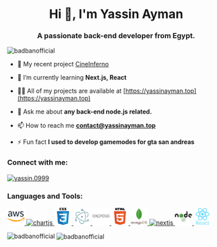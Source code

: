 <h1 align="center">Hi 👋, I'm Yassin Ayman</h1>
<h3 align="center">A passionate back-end developer from Egypt.</h3>

<p align="left"> <img src="https://komarev.com/ghpvc/?username=badbanofficial&label=Profile%20views&color=0e75b6&style=flat" alt="badbanofficial" /> </p>

- 🔭 My recent project [CineInferno](https://thesatanics.site)

- 🌱 I’m currently learning **Next.js, React**

- 👨‍💻 All of my projects are available at [https://yassinayman.top](https://yassinayman.top)

- 💬 Ask me about **any back-end node.js related.**

- 📫 How to reach me **contact@yassinayman.top**

- ⚡ Fun fact **I used to develop gamemodes for gta san andreas**

<h3 align="left">Connect with me:</h3>
<p align="left">
<a href="https://instagram.com/yassin.0999" target="blank"><img align="center" src="https://raw.githubusercontent.com/rahuldkjain/github-profile-readme-generator/master/src/images/icons/Social/instagram.svg" alt="yassin.0999" height="30" width="40" /></a>
</p>

<h3 align="left">Languages and Tools:</h3>
<p align="left"> <a href="https://aws.amazon.com" target="_blank" rel="noreferrer"> <img src="https://raw.githubusercontent.com/devicons/devicon/master/icons/amazonwebservices/amazonwebservices-original-wordmark.svg" alt="aws" width="40" height="40"/> </a> <a href="https://www.chartjs.org" target="_blank" rel="noreferrer"> <img src="https://www.chartjs.org/media/logo-title.svg" alt="chartjs" width="40" height="40"/> </a> <a href="https://www.w3schools.com/css/" target="_blank" rel="noreferrer"> <img src="https://raw.githubusercontent.com/devicons/devicon/master/icons/css3/css3-original-wordmark.svg" alt="css3" width="40" height="40"/> </a> <a href="https://www.electronjs.org" target="_blank" rel="noreferrer"> <img src="https://raw.githubusercontent.com/devicons/devicon/master/icons/electron/electron-original.svg" alt="electron" width="40" height="40"/> </a> <a href="https://expressjs.com" target="_blank" rel="noreferrer"> <img src="https://raw.githubusercontent.com/devicons/devicon/master/icons/express/express-original-wordmark.svg" alt="express" width="40" height="40"/> </a> <a href="https://www.w3.org/html/" target="_blank" rel="noreferrer"> <img src="https://raw.githubusercontent.com/devicons/devicon/master/icons/html5/html5-original-wordmark.svg" alt="html5" width="40" height="40"/> </a> <a href="https://www.mongodb.com/" target="_blank" rel="noreferrer"> <img src="https://raw.githubusercontent.com/devicons/devicon/master/icons/mongodb/mongodb-original-wordmark.svg" alt="mongodb" width="40" height="40"/> </a> <a href="https://nextjs.org/" target="_blank" rel="noreferrer"> <img src="https://cdn.worldvectorlogo.com/logos/nextjs-2.svg" alt="nextjs" width="40" height="40"/> </a> <a href="https://nodejs.org" target="_blank" rel="noreferrer"> <img src="https://raw.githubusercontent.com/devicons/devicon/master/icons/nodejs/nodejs-original-wordmark.svg" alt="nodejs" width="40" height="40"/> </a> <a href="https://reactjs.org/" target="_blank" rel="noreferrer"> <img src="https://raw.githubusercontent.com/devicons/devicon/master/icons/react/react-original-wordmark.svg" alt="react" width="40" height="40"/> </a> </p>

<p><img align="left" src="https://github-readme-stats.vercel.app/api/top-langs?username=badbanofficial&show_icons=true&locale=en&layout=compact" alt="badbanofficial" /></p>

<p>&nbsp;<img align="center" src="https://github-readme-stats.vercel.app/api?username=badbanofficial&show_icons=true&locale=en" alt="badbanofficial" /></p>
